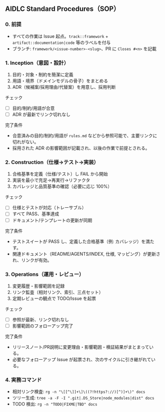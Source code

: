 ## AIDLC Standard Procedures（SOP）

### 0. 前提
- すべての作業は Issue 起点。`track::framework` + `artifact::documentation|code` 等のラベルを付与
- ブランチ: `framework/<issue-number>-<slug>`、PR に `Closes #<n>` を記載

### 1. Inception（意図・設計）
1) 目的・対象・制約を簡潔に定義
2) 用語・境界（ドメインモデルの骨子）をまとめる
3) ADR（候補案/採用理由/代替案）を用意し、採用判断

チェック
- [ ] 目的/制約/用語が合意
- [ ] ADR が最新でリンク切れなし

完了条件
- 合意済みの目的/制約/用語が `rules.md` などから参照可能で、主要リンクに切れがない。
- 採用された ADR の影響範囲が記載され、以後の作業で前提とされる。

### 2. Construction（仕様→テスト→実装）
1) 合格基準を定義（仕様/テスト）し FAIL から開始
2) 実装を最小で充足→再実行→リファクタ
3) カバレッジと品質基準の確認（必要に応じ 100%）

チェック
- [ ] 仕様とテストが対応（トレーサブル）
- [ ] すべて PASS、基準達成
- [ ] ドキュメント/テンプレートの更新が同期

完了条件
- テストスイートが PASS し、定義した合格基準（例: カバレッジ）を満たす。
- 関連ドキュメント（README/AGENTS/INDEX, 仕様, マッピング）が更新され、リンクが有効。

### 3. Operations（運用・レビュー）
1) 変更履歴・影響範囲を記録
2) リンク監査（相対リンク、索引、三点セット）
3) 定期レビューの観点で TODO/Issue を起票

チェック
- [ ] 参照が最新、リンク切れなし
- [ ] 影響範囲のフォローアップ完了

完了条件
- リリースノート/PR説明に変更理由・影響範囲・検証結果がまとまっている。
- 必要なフォローアップ Issue が起票され、次のサイクルに引き継がれている。

### 4. 実務コマンド
- 相対リンク検査: `rg -n "\[[^\]]+\]\((?!https?://)[^)]+\)" docs`
- ツリー生成: `tree -a -F -I ".git|.DS_Store|node_modules|dist" docs`
- TODO 検出: `rg -n "TODO|FIXME|TBD" docs`
